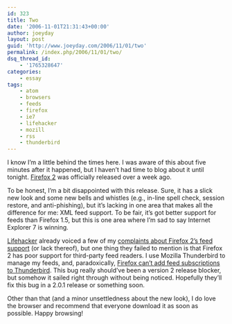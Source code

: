 ```yaml
---
id: 323
title: Two
date: '2006-11-01T21:31:43+00:00'
author: joeyday
layout: post
guid: 'http://www.joeyday.com/2006/11/01/two'
permalink: /index.php/2006/11/01/two/
dsq_thread_id:
    - '1765328647'
categories:
    - essay
tags:
    - atom
    - browsers
    - feeds
    - firefox
    - ie7
    - lifehacker
    - mozill
    - rss
    - thunderbird
---
```


I know I’m a little behind the times here. I was aware of this about five minutes after it happened, but I haven’t had time to blog about it until tonight. [Firefox 2](http://www.spreadfirefox.com/?q=affiliates&id=5005&t=85) was officially released over a week ago.

To be honest, I’m a bit disappointed with this release. Sure, it has a slick new look and some new bells and whistles (e.g., in-line spell check, session restore, and anti-phishing), but it’s lacking in one area that makes all the difference for me: XML feed support. To be fair, it’s got better support for feeds than Firefox 1.5, but this is one area where I’m sad to say Internet Explorer 7 is winning.

[Lifehacker](http://www.lifehacker.com) already voiced a few of my [complaints about Firefox 2’s feed support](http://lifehacker.com/software/firefox/ie7-still-handles-feeds-better-than-firefox-20-204051.php) (or lack thereof), but one thing they failed to mention is that Firefox 2 has poor support for third-party feed readers. I use Mozilla Thunderbird to manage my feeds, and, paradoxically, [Firefox can’t add feed subscriptions to Thunderbird](https://bugzilla.mozilla.org/show_bug.cgi?id=348450). This bug really should’ve been a version 2 release blocker, but somehow it sailed right through without being noticed. Hopefully they’ll fix this bug in a 2.0.1 release or something soon.

Other than that (and a minor unsettledness about the new look), I do love the browser and recommend that everyone download it as soon as possible. Happy browsing!